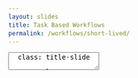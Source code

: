 ```yaml
---
layout: slides
title: Task Based Workflows
permalink: /workflows/short-lived/
---
```


<textarea id="source">
  class: title-slide

  <span class="mega-octicon octicon-mark-github"></span>
  <h1>Task Based GitHub Workflow</h1>

  <footer>
    <div class="octicon-spacer"><span class="octicon octicon-logo-github"></span><span class="tagline">how people build software</span></div>
  </footer>
  ---
  class: title-top

  # Why Task Based Workflows (5-10 Person Teams)
  
  .nocard[
  - Map branch to task
  - Short lived branches can be merged or closed
  - Share between a subset of team members
  - Short lived branches allow for experimentation
  - CI on tracking branches provides automated reviews
  - Quick peer reviews
  - History maintained on *master* [merge]
  ]

  <footer>
    <div class="octicon-spacer"><span class="octicon octicon-logo-github"></span><span class="tagline">how people build software</span></div>
  </footer>
  ---
  class: title-top

  #Setting Up Your Workstation

  ```sh
    > git clone https://github.com/leefaus/notifications && cd notifications
    > git config -l
    > git config -l --local
    remote.origin.url=https://github.com/leefaus/notifications
    remote.origin.fetch=+refs/heads/*:refs/remotes/origin/*
    branch.master.remote=origin
    branch.master.merge=refs/heads/master

    > git config --global user.name "Lee Faus"
    > git config --global user.email "leefaus@me.com"
    > git config --local user.email "leefaus@github.com"
  ```

  <footer>
    <div class="octicon-spacer"><span class="octicon octicon-logo-github"></span><span class="tagline">how people build software</span></div>
  </footer>
  ---
  class: title-top

  # Task-Based Workflow

  <img src="/images/devops-flow.png" class="img-responsive">

  <footer>
    <div class="octicon-spacer"><span class="octicon octicon-logo-github"></span><span class="tagline">how people build software</span></div>
  </footer>
  ---
  class: title-top

  #Creating Branches Locally

  ```sh
    # create a branch off currently checked out branch
    > git branch add-post-to-user
    > git checkout add-post-to-user
    # create a branch off currently checked out branch and checkout
    > git checkout -b add-post-to-user
    # create a branch off currently checked out branch and checkout (contextual ref:)
    > git checkout -b feature/add-post-to-user
  ```

  <footer>
   <div class="octicon-spacer"><span class="octicon octicon-logo-github"></span><span class="tagline">how people build software</span></div>
  </footer>
  ---
  class: title-top

  #Commits

  ```sh
    # create a branch off currently checked out branch and checkout
    > git checkout -b add-post-to-user
    > atom .
    ###
    # make a bunch of edits
    ###

    # Add all new files or you can add them specifically
    > git add -A
    > git add config/routes.rb

    # Commit all changed files or commit them individually
    > git commit -am "added path to routes.rb"
    > git commit config/routes.rb -m "added path to routes.rb"
  ```

  <footer>
    <div class="octicon-spacer"><span class="octicon octicon-logo-github"></span><span class="tagline">how people build software</span></div>
  </footer>
  ---
  class: title-top

  # Pushing Changes to GitHub

  ```sh
    # Push changes recently committed to a tracking branch
    > git push origin add-post-to-user
    # Push changes recently committed to different branch
    > git push origin add-post-to-user:master
    # Sample result                                                        
    Username for 'http://faushouse.vm': chewbacca
    Password for 'http://chewbacca@faushouse.vm':
    Counting objects: 3, done.
    Delta compression using up to 4 threads.
    Compressing objects: 100% (3/3), done.
    Writing objects: 100% (3/3), 313 bytes | 0 bytes/s, done.
    Total 3 (delta 2), reused 0 (delta 0)
    To http://faushouse.vm/republic/calculator
    * [new branch]      add-post-to-user -> add-post-to-user
    ```
  <footer>
    <div class="octicon-spacer"><span class="octicon octicon-logo-github"></span><span class="tagline">how people build software</span></div>
  </footer>
  ---
  class: full-screen

  <img src="/images/pull-request-screenshot.png" class="img-responsive">

  <footer>
    <div class="octicon-spacer"><span class="octicon octicon-logo-github"></span><span class="tagline">how people build software</span></div>
  </footer>
  ---
  class: title-slide

  <span class="mega-octicon octicon-device-desktop"></span>
  <h1>Demo</h1>

  <footer>
    <div class="octicon-spacer"><span class="octicon octicon-logo-github"></span><span class="tagline">how people build software</span></div>
  </footer>
</textarea>
